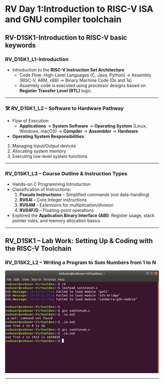 # RV Day 1:Introduction to RISC-V ISA and GNU compiler toolchain 
## RV-D1SK1-Introduction to RISC-V basic keywords  
### RV_D1SK1_L1-Introduction 
- Introduction to the **RISC-V Instruction Set Architecture**
    - Code Flow: High-Level Languages (C, Java, Python) → Assembly (RISC-V, ARM, x86) → Binary Machine Code (0s and 1s)
    - Assembly code is executed using processor designs based on **Register Transfer Level (RTL)** logic.

---

### 🛠 RV_D1SK1_L2 – Software to Hardware Pathway
- Flow of Execution:  
  - **Applications** → **System Software** → **Operating System** (Linux, Windows, macOS) → **Compiler** → **Assembler** →         **Hardware**
-  **Operating System Responsibilities**:
  1. Managing Input/Output devices
  2. Allocating system memory
  3. Executing low-level system functions

---

###  RV_D1SK1_L3 – Course Outline & Instruction Types
- Hands-on C Programming Introduction
- Classification of Instructions:
  1. **Pseudo Instructions** – Simplified commands (not data-handling)
  2. **RV64I** – Core Integer instructions
  3. **RV64M** – Extensions for multiplication/division
  4. **RV64F/D** – Floating-point operations
-  Explored the **Application Binary Interface (ABI)**: Register usage, stack pointer roles, and memory allocation basics

---

## RV_D1SK1 – Lab Work: Setting Up & Coding with the RISC-V Toolchain

### RV_D1SK2_L2 – Writing a Program to Sum Numbers from 1 to N
![images/Screenshot from 2025-05-02 16-57-46.png](https://github.com/yazhini-87/RISC-V-workshop-/blob/85f504f362a11a540f0f54932d22bce32e112dfb/images/Screenshot%20from%202025-05-02%2016-51-16.png)




---

